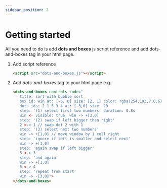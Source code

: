 ```yaml
---
sidebar_position: 2
---
```


# Getting started

All you need to do is add **dots and boxes** js script reference and add dots-and-boxes tag in your html page. 

1) Add script reference
    ```html
    <script src="dots-and-boxes.js"></script>
    ```
2) Add *dots-and-boxes* tag to your html page e.g.
    ```html
    <dots-and-boxes controls code="
       title: sort with bubble sort
       box id: win at: [-6, 0] size: [2, 1] color: rgba(254,193,7,0.6) visible: false
       dots ids: 2 1 5 3 4 at: [-3,0] size: 20
       step: '(1) select first two numbers' duration: 0.8s
       win <- visible: true, win -> +[3,0]
       step: '(2) swap if left bigger than right'
       2 <-> 1 // swap dot 2 with 1
       step: '(3) select next two numbers'
       win -> +[1,0] // move window by 1 cell right
       step: 'ignore if left is smaller and select next'
       win -> +[1,0]
       step: 'again swap if left bigger'
       5 <-> 3
       step: 'and again'
       win -> +[1,0]
       5 <-> 4
       step: 'repeat from start'
       win -> -[3,0]">
    </dots-and-boxes>
    ```
